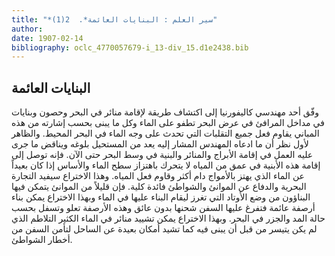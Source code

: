 ```yaml
---
title: "*سير العلم : البنايات العائمة*.  2(1)"
author: 
date: 1907-02-14
bibliography: oclc_4770057679-i_13-div_15.d1e2438.bib
---
```




##  البنايات العائمة 


  وفّق  أحد  مهندسي كاليفورنيا إلى اكتشاف طريقة لإقامة منائر في البحر وحصون وبنايات في مداخل المرافئ في عرض البحر تطفو على الماء وكل ما يبنى بحسب إشارته من هذه المباني يقاوم فعل جميع التقلبات التي تحدث على وجه الماء في البحر المحيط. والظاهر لأول نظر أن ما ادعاه المهندس المشار إليه يعد من المستحيل بلوغه ويناقض ما جرى عليه العمل في إقامة الأبراج والمنائر والبنية في وسط البحر حتى الآن. فإنه توصل إلى إقامة هذه الأبنية في عمق من المياه لا يتحرك باهتزاز سطح الماء والأساس إذا كان بعيداً عن الماء الذي يهتز بالأمواج دام أكثر وقاوم فعل المياه. وهذا الاختراع سيفيد التجارة البحرية والدفاع عن الموانئ والشواطئ فائدة كلية. فإن قليلاً من الموانئ يتمكن فيها البناؤون من وضع الأوتاد التي تغرز ليقام البناء عليها في الماء وبهذا الاختراع يمكن بناء أرصفة عائمة فتفرغ عليها السفن شحنها بدون عائق وهذه الأرصفة تعلو وتسفل بحسب حالة المد والجزر في البحر. وبهذا الاختراع يمكن تشييد منائر في الماء الكثير التلاطم الذي لم يكن يتيسر من قبل أن يبنى فيه كما تشيد أمكان بعيدة عن الساحل لتأمن السفن من أخطار الشواطئ. 
